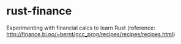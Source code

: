 # rust-finance
Experimenting with financial calcs to learn Rust (reference: http://finance.bi.no/~bernt/gcc_prog/recipes/recipes/recipes.html)
